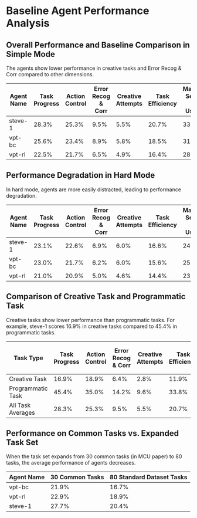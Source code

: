 # Baseline Agent Performance Analysis

## Overall Performance and Baseline Comparison in Simple Mode
The agents show lower performance in creative tasks and Error Recog & Corr compared to other dimensions.

| Agent Name | Task Progress | Action Control | Error Recog & Corr | Creative Attempts | Task Efficiency | Material Select & Usage |
|------------|---------------|----------------|----------------------------------|-------------------|-----------------|------------------------------|
| steve-1    | 28.3%         | 25.3%          | 9.5%                             | 5.5%              | 20.7%           | 33.6%                        |
| vpt-bc     | 25.6%         | 23.4%          | 8.9%                             | 5.8%              | 18.5%           | 31.4%                        |
| vpt-rl     | 22.5%         | 21.7%          | 6.5%                             | 4.9%              | 16.4%           | 28.4%                        |

## Performance Degradation in Hard Mode
In hard mode, agents are more easily distracted, leading to performance degradation.

| Agent Name | Task Progress | Action Control | Error Recog & Corr | Creative Attempts | Task Efficiency | Material Select & Usage |
|------------|---------------|----------------|----------------------------------|-------------------|-----------------|------------------------------|
| steve-1    | 23.1%         | 22.6%          | 6.9%                             | 6.0%              | 16.6%           | 24.5%                        |
| vpt-bc     | 23.0%         | 21.7%          | 6.2%                             | 6.0%              | 15.6%           | 25.0%                        |
| vpt-rl     | 21.0%         | 20.9%          | 5.0%                             | 4.6%              | 14.4%           | 23.7%                        |

## Comparison of Creative Task and Programmatic Task
Creative tasks show lower performance than programmatic tasks. For example, steve-1 scores 16.9% in creative tasks compared to 45.4% in programmatic tasks.

| Task Type      | Task Progress | Action Control | Error Recog & Corr | Creative Attempts | Task Efficiency | Material Select & Usage |
|----------------|---------------|----------------|----------------------------------|-------------------|-----------------|------------------------------|
| Creative Task  | 16.9%         | 18.9%          | 6.4%                             | 2.8%              | 11.9%           | 21.4%                        |
| Programmatic Task | 45.4%        | 35.0%          | 14.2%                            | 9.6%              | 33.8%           | 53.6%                        |
| All Task Averages | 28.3%        | 25.3%          | 9.5%                             | 5.5%              | 20.7%           | 33.6%                        |

## Performance on Common Tasks vs. Expanded Task Set
When the task set expands from 30 common tasks (in MCU paper) to 80 tasks, the average performance of agents decreases.

| Agent Name | 30 Common Tasks | 80 Standard Dataset Tasks |
|------------|----------------------------------------|--------------------------------------------------|
| vpt-bc     | 21.9%                                  | 16.7%                                            |
| vpt-rl     | 22.9%                                  | 18.9%                                            |
| steve-1    | 27.7%                                  | 20.4%                                            |